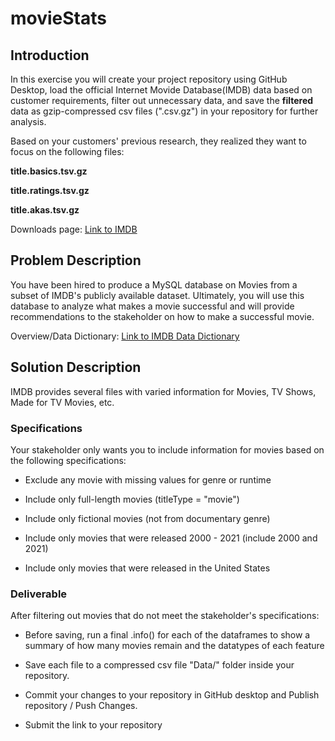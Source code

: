 # movieStats

## Introduction

In this exercise you will create your project repository using GitHub Desktop, load the official Internet Movide Database(IMDB) data based on customer requirements, filter out unnecessary data, and save the **filtered** data as gzip-compressed csv files (".csv.gz") in your repository for further analysis.  

Based on your customers' previous research, they realized they want to focus on the following files:

**title.basics.tsv.gz**

**title.ratings.tsv.gz**

**title.akas.tsv.gz**

Downloads page: [Link to IMDB](https://datasets.imdbws.com/)

## Problem Description
You have been hired to produce a MySQL database on Movies from a subset of IMDB's publicly available dataset. Ultimately, you will use this database to analyze what makes a movie successful and will provide recommendations to the stakeholder on how to make a successful movie.

Overview/Data Dictionary: [Link to IMDB Data Dictionary](https://www.imdb.com/interfaces/)

## Solution Description
IMDB provides several files with varied information for Movies, TV Shows, Made for TV Movies, etc.

### Specifications
Your stakeholder only wants you to include information for movies based on the following specifications:

+ Exclude any movie with missing values for genre or runtime

+ Include only full-length movies (titleType = "movie")

+ Include only fictional movies (not from documentary genre)

+ Include only movies that were released 2000 - 2021 (include 2000 and 2021)

+ Include only movies that were released in the United States

### Deliverable

After filtering out movies that do not meet the stakeholder's specifications:

+ Before saving, run a final .info() for each of the dataframes to show a summary of how many movies remain and the datatypes of each feature

+ Save each file to a compressed csv file "Data/" folder inside your repository.

+ Commit your changes to your repository in GitHub desktop and Publish repository / Push Changes.

+ Submit the link to your repository
 
